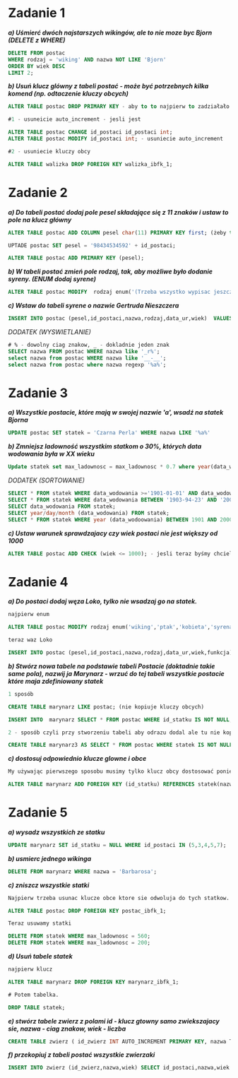 # Zadanie 1

***a) Uśmierć dwóch najstarszych wikingów, ale to nie moze byc Bjorn (DELETE z WHERE)***

```sql
DELETE FROM postac
WHERE rodzaj = 'wiking' AND nazwa NOT LIKE 'Bjorn'
ORDER BY wiek DESC
LIMIT 2;
```

***b) Usuń klucz glówny z tabeli postać - może być potrzebnych kilka komend (np. odtaczenie kluczy obcych)***

```sql
ALTER TABLE postac DROP PRIMARY KEY - aby to to najpierw to zadziałało

#1 - usuneicie auto_increment - jesli jest

ALTER TABLE postac CHANGE id_postaci id_postaci int;
ALTER TABLE postac MODIFY id_postaci int; - usuniecie auto_increment

#2 - usuniecie kluczy obcy

ALTER TABLE walizka DROP FOREIGN KEY walizka_ibfk_1; 
```

# Zadanie 2

***a) Do tabeli postać dodaj pole pesel składające się z 11 znaków i ustaw to pole na klucz główny***

```sql
ALTER TABLE postac ADD COLUMN pesel char(11) PRIMARY KEY first; (żeby to zadziałało, to trzeba ustawić coś w tabeli)

UPTADE postac SET pesel = '98434534592' + id_postaci;

ALTER TABLE postac ADD PRIMARY KEY (pesel);
```

***b) W tabeli postać zmień pole rodzaj, tak, aby możliwe było dodanie syreny. (ENUM dodaj syrene)***

```sql
ALTER TABLE postac MODIFY  rodzaj enum('(Trzeba wszystko wypisac jeszcze raz + coś nowego)')
```

***c) Wstaw do tabeli syrene o nazwie Gertruda Nieszczera***

```sql
INSERT INTO postac (pesel,id_postaci,nazwa,rodzaj,data_ur,wiek)  VALUES ('23423423423',5,'Gertruda Nieszczera', 'syrena', '2023-11-23',125);
````

*DODATEK (WYSWIETLANIE)*

```sql
# % - dowolny ciag znakow, _ - dokladnie jeden znak
SELECT nazwa FROM postac WHERE nazwa like '_r%';
select nazwa from postac WHERE nazwa like '__-__';
select nazwa from postac where nazwa regexp '%a%';
```

# Zadanie 3 

***a) Wszystkie postacie, które mają w swojej nazwie 'a', wsadź na statek Bjorna***

```sql
UPDATE postac SET statek = 'Czarna Perla' WHERE nazwa LIKE '%a%'
```

***b) Zmniejsz ladowność wszystkim statkom o 30%, których data wodowania była w XX wieku***

```sql
Update statek set max_ladownosc = max_ladownosc * 0.7 where year(data_wodowania) between 1701 and 2001;
```

*DODATEK (SORTOWANIE)*

```sql
SELECT * FROM statek WHERE data_wodowania >='1901-01-01' AND data_wodowania <= '2003-10-02';
SELECT * FROM statek WHERE data_wodowania BETWEEN '1903-94-23' AND '2009-12-31';
SELECT data_wodowania FROM statek;
SELECT year/day/month (data_wodowania) FROM statek;
SELECT * FROM statek WHERE year (data_wodoowania) BETWEEN 1901 AND 2000;
```

***c) Ustaw warunek sprawdzajacy czy wiek postaci nie jest większy od 1000***

```sql
ALTER TABLE postac ADD CHECK (wiek <= 1000); - jesli teraz byśmy chcieli cos zmienic w tabeli to musi to spelniać to.
```

# Zadanie 4

***a) Do postaci dodaj węza Loko, tylko nie wsadzaj go na statek.***

```sql
najpierw enum

ALTER TABLE postac MODIFY rodzaj enum('wiking','ptak','kobieta','syrena','waz');

teraz waz Loko

INSERT INTO postac (pesel,id_postaci,nazwa,rodzaj,data_ur,wiek,funkcja) VALUES ('12345678910','6','Loko','waz','2023-11-20',12,'waz');
```

***b) Stwórz nowa tabele na podstawie tabeli Postacie (doktadnie takie same pola), 
nazwij ja Marynarz - wrzuć do tej tabeli wszystkie postacie które maja zdefiniowany statek***

```sql
1 sposób

CREATE TABLE marynarz LIKE postac; (nie kopiuje kluczy obcych)

INSERT INTO  marynarz SELECT * FROM postac WHERE id_statku IS NOT NULL;

2 - sposób czyli przy stworzeniu tabeli aby odrazu dodal ale tu nie kopiuje klucza glownego i obcego.

CREATE TABLE marynarz3 AS SELECT * FROM postac WHERE statek IS NOT NULL;
```

***c) dostosuj odpowiednio klucze glowne i obce***

```sql
My używając pierwszego sposobu musimy tylko klucz obcy dostosować ponieważ juz mamy juz głowny.

ALTER TABLE marynarz ADD FOREIGN KEY (id_statku) REFERENCES statek(nazwa_statku);
```

# Zadanie 5

***a) wysadz wszystkich ze statku***

```sql
UPDATE marynarz SET id_statku = NULL WHERE id_postaci IN (5,3,4,5,7);
```

***b) usmierc jednego wikinga***

```sql
DELETE FROM marynarz WHERE nazwa = 'Barbarosa';
```

***c) zniszcz wszystkie statki***

```sql
Najpierw trzeba usunac klucze obce ktore sie odwoluja do tych statkow.

ALTER TABLE postac DROP FOREIGN KEY postac_ibfk_1;

Teraz usuwamy statki

DELETE FROM statek WHERE max_ladownosc = 560;
DELETE FROM statek WHERE max_ladownosc = 200;

```

***d) Usuń tabele statek***

```sql
najpierw klucz

ALTER TABLE marynarz DROP FOREIGN KEY marynarz_ibfk_1;

# Potem tabelka.

DROP TABLE statek;
```

***e) stwórz tabele zwierz z polami id - klucz gtowny samo zwiekszajacy sie, nazwa - ciag znakow, wiek - liczba***

```sql
CREATE TABLE zwierz ( id_zwierz INT AUTO_INCREMENT PRIMARY KEY, nazwa TEXT, wiek INT );
```

***f) przekopiuj z tabeli postać wszystkie zwierzaki***

```sql
INSERT INTO zwierz (id_zwierz,nazwa,wiek) SELECT id_postaci,nazwa,wiek FROM  postac WHERE rodzaj IN ('waz','ptak');
```
